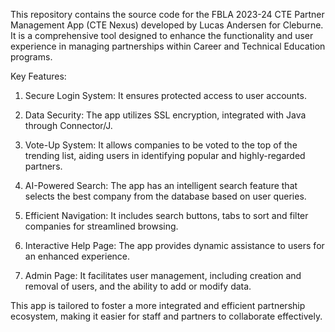 This repository contains the source code for the FBLA 2023-24 CTE Partner Management App (CTE Nexus) developed by Lucas Andersen for Cleburne. It is a comprehensive tool designed to enhance the functionality and user experience in managing partnerships within Career and Technical Education programs.

Key Features:

1. Secure Login System: It ensures protected access to user accounts.

2. Data Security: The app utilizes SSL encryption, integrated with Java through Connector/J.

3. Vote-Up System: It allows companies to be voted to the top of the trending list, aiding users in identifying popular and highly-regarded partners.

4. AI-Powered Search: The app has an intelligent search feature that selects the best company from the database based on user queries.

5. Efficient Navigation: It includes search buttons, tabs to sort and filter companies for streamlined browsing.

6. Interactive Help Page: The app provides dynamic assistance to users for an enhanced experience.

7. Admin Page: It facilitates user management, including creation and removal of users, and the ability to add or modify data.

This app is tailored to foster a more integrated and efficient partnership ecosystem, making it easier for staff and partners to collaborate effectively.

